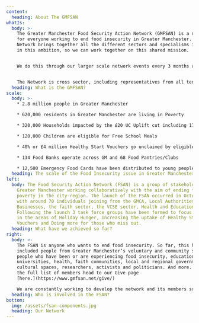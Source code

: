 ```yaml
---
content:
  heading: About The GMFSAN
whatIs:
  body: >-
    The Greater Manchester Food Security Action Network (GMFSAN) is a network
    for everyone working to end food insecurity in Greater Manchester. The
    Network brings together all the different sectors and specialisms involved
    in this ambition, so we can work together on this shared mission.


    We do this through our larger scale network events every 3 months aimed at co-designing Greater Manchester’s food security response and showcasing good practice and connecting people to maximise innovation. We have three focussed task force groups that work on the priorities raised by the wider network; Increasing the uptake of Healthy Start Vouchers, Ending Holiday Hunger and Doing More For Those Who Miss Out On Support. The work of these three task force groups is organised by the GMFSAN Core Coordination Group, a small group comprising the Co-Chairs of the three task force groups, GMCA Officers and our GMFSAN Chair.


    The Network is cross sector, including representatives from all ten Greater Manchester boroughs. Most importantly, it operates on the basis of ‘community development’ and co-production*, bringing people together to work side by side rather than alone or in hierarchies.
  heading: What is the GMFSAN?
scale:
  body: >-
    * 2.8 million people in Greater Manchester

    * 620,000 residents in Greater Manchester are living in Poverty

    * 320,000 Households impacted by the £20 UC Uplift cut including 176,00 families with children

    * 120,000 Children are eligible for Free School Meals

    * 40% or £4 million Healthy Start Vouchers go unclaimed by eligible families in GM

    * 134 Food Banks operate across GM and 68 Food Pantries/Clubs

    * 12,500 Emergency Food Cards have been distributed to young people in need since October 2020
  heading: The scale of the Food Insecurity issue in Greater Manchester
left:
  body: The Food Security Action Network (FSAN) is a group of stakeholders across
    Greater Manchester working collaboratively with the aim of ending food
    poverty in the city-region. The launch of the FSAN occurred in October 2021
    with around 70 individuals joining from the GMCA, Local Authorities, GM
    Businesses, the faith sector, the VCSE sector, Health and Education.
    Following the launch 3 task force groups have been formed to focus on action
    in the areas of Holiday Hunger, Increasing the uptake of Healthy Start
    Vouchers and Doing more for those who miss out.
  heading: What have we achieved so far?
right:
  body: >-
    The FSAN is anyone who wants to end food insecurity. So far, this has
    included people from Greater Manchester’s voluntary and community sector,
    people who have been or are experiencing food insecurity, education,
    universities, health, faith communities, local and regional government,
    cultural spaces, researchers, activists and politicians. And more. To see
    the full list of members head to our Give page
    [here.](https://www.gmfsan.net/give/)

    We are constantly working to develop the network and its members so this is not a finite list, if you would like to be involved in the network, either by attending events or in the specific Task Force Groups, contact us on: [](mailto:info@gmfsan.net)info@gmfsan.net
  heading: Who is involved in the FSAN?
bottom:
  img: /assets/fsan-components.jpg
  heading: Our Network
---
```

